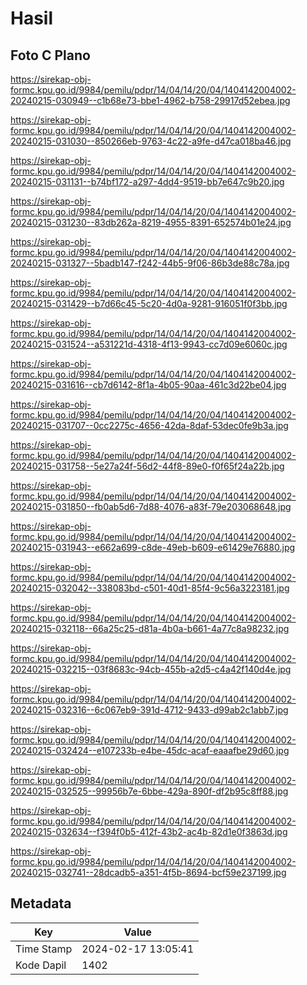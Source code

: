 # Hasil

## Foto C Plano

https://sirekap-obj-formc.kpu.go.id/9984/pemilu/pdpr/14/04/14/20/04/1404142004002-20240215-030949--c1b68e73-bbe1-4962-b758-29917d52ebea.jpg

https://sirekap-obj-formc.kpu.go.id/9984/pemilu/pdpr/14/04/14/20/04/1404142004002-20240215-031030--850266eb-9763-4c22-a9fe-d47ca018ba46.jpg

https://sirekap-obj-formc.kpu.go.id/9984/pemilu/pdpr/14/04/14/20/04/1404142004002-20240215-031131--b74bf172-a297-4dd4-9519-bb7e647c9b20.jpg

https://sirekap-obj-formc.kpu.go.id/9984/pemilu/pdpr/14/04/14/20/04/1404142004002-20240215-031230--83db262a-8219-4955-8391-652574b01e24.jpg

https://sirekap-obj-formc.kpu.go.id/9984/pemilu/pdpr/14/04/14/20/04/1404142004002-20240215-031327--5badb147-f242-44b5-9f06-86b3de88c78a.jpg

https://sirekap-obj-formc.kpu.go.id/9984/pemilu/pdpr/14/04/14/20/04/1404142004002-20240215-031429--b7d66c45-5c20-4d0a-9281-916051f0f3bb.jpg

https://sirekap-obj-formc.kpu.go.id/9984/pemilu/pdpr/14/04/14/20/04/1404142004002-20240215-031524--a531221d-4318-4f13-9943-cc7d09e6060c.jpg

https://sirekap-obj-formc.kpu.go.id/9984/pemilu/pdpr/14/04/14/20/04/1404142004002-20240215-031616--cb7d6142-8f1a-4b05-90aa-461c3d22be04.jpg

https://sirekap-obj-formc.kpu.go.id/9984/pemilu/pdpr/14/04/14/20/04/1404142004002-20240215-031707--0cc2275c-4656-42da-8daf-53dec0fe9b3a.jpg

https://sirekap-obj-formc.kpu.go.id/9984/pemilu/pdpr/14/04/14/20/04/1404142004002-20240215-031758--5e27a24f-56d2-44f8-89e0-f0f65f24a22b.jpg

https://sirekap-obj-formc.kpu.go.id/9984/pemilu/pdpr/14/04/14/20/04/1404142004002-20240215-031850--fb0ab5d6-7d88-4076-a83f-79e203068648.jpg

https://sirekap-obj-formc.kpu.go.id/9984/pemilu/pdpr/14/04/14/20/04/1404142004002-20240215-031943--e662a699-c8de-49eb-b609-e61429e76880.jpg

https://sirekap-obj-formc.kpu.go.id/9984/pemilu/pdpr/14/04/14/20/04/1404142004002-20240215-032042--338083bd-c501-40d1-85f4-9c56a3223181.jpg

https://sirekap-obj-formc.kpu.go.id/9984/pemilu/pdpr/14/04/14/20/04/1404142004002-20240215-032118--66a25c25-d81a-4b0a-b661-4a77c8a98232.jpg

https://sirekap-obj-formc.kpu.go.id/9984/pemilu/pdpr/14/04/14/20/04/1404142004002-20240215-032215--03f8683c-94cb-455b-a2d5-c4a42f140d4e.jpg

https://sirekap-obj-formc.kpu.go.id/9984/pemilu/pdpr/14/04/14/20/04/1404142004002-20240215-032316--6c067eb9-391d-4712-9433-d99ab2c1abb7.jpg

https://sirekap-obj-formc.kpu.go.id/9984/pemilu/pdpr/14/04/14/20/04/1404142004002-20240215-032424--e107233b-e4be-45dc-acaf-eaaafbe29d60.jpg

https://sirekap-obj-formc.kpu.go.id/9984/pemilu/pdpr/14/04/14/20/04/1404142004002-20240215-032525--99956b7e-6bbe-429a-890f-df2b95c8ff88.jpg

https://sirekap-obj-formc.kpu.go.id/9984/pemilu/pdpr/14/04/14/20/04/1404142004002-20240215-032634--f394f0b5-412f-43b2-ac4b-82d1e0f3863d.jpg

https://sirekap-obj-formc.kpu.go.id/9984/pemilu/pdpr/14/04/14/20/04/1404142004002-20240215-032741--28dcadb5-a351-4f5b-8694-bcf59e237199.jpg


## Metadata

| Key        | Value               |
| ---------- | ------------------- |
| Time Stamp | 2024-02-17 13:05:41 |
| Kode Dapil | 1402                |



